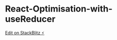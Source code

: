 # React-Optimisation-with-useReducer

[Edit on StackBlitz ⚡️](https://stackblitz.com/edit/stackblitz-starters-qzgcan)